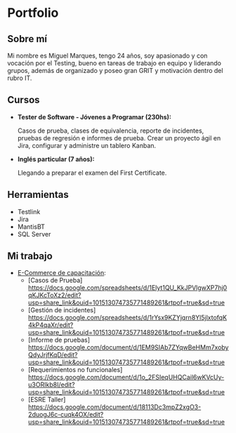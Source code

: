 # Portfolio
## Sobre mí
Mi nombre es Miguel Marques, tengo 24 años, soy apasionado y con vocación por el Testing, bueno en tareas de trabajo en equipo y liderando grupos, además de organizado y poseo gran GRIT y motivación dentro del rubro IT.

## Cursos
* **Tester de Software - Jóvenes a Programar (230hs):**

  Casos de prueba, clases de equivalencia, reporte de incidentes, pruebas de regresión e informes de prueba. Crear un proyecto ágil en Jira, configurar y administre un tablero Kanban.
  
* **Inglés particular (7 años):**

  Llegando a preparar el examen del First Certificate.
  
## Herramientas
* Testlink
* Jira
* MantisBT
* SQL Server

## Mi trabajo

* [E-Commerce de capacitación](https://japceibal.github.io/e-mercado-TESTING/index.html):
  * [Casos de Prueba] https://docs.google.com/spreadsheets/d/1Elyt1QU_KkJPVlgwXP7hj0qKJKcToXz2/edit?usp=share_link&ouid=101513074735771489261&rtpof=true&sd=true
  * [Gestión de incidentes] https://docs.google.com/spreadsheets/d/1rYsx9KZYjqrn8Yl5jlxtofqK4kP4qaXr/edit?usp=share_link&ouid=101513074735771489261&rtpof=true&sd=true
  * [Informe de pruebas] https://docs.google.com/document/d/1EM9SIAb7ZYqwBeHMm7xobyQdyJrjfKqD/edit?usp=share_link&ouid=101513074735771489261&rtpof=true&sd=true
  * [Requerimientos no funcionales] https://docs.google.com/document/d/1o_2FSIeqUHQCail6wKVcUy-u3ORIkb8I/edit?usp=share_link&ouid=101513074735771489261&rtpof=true&sd=true
  * [ESRE Taller] https://docs.google.com/document/d/18113Dc3mpZ2xgO3-2duogJ6c-cuqk4OX/edit?usp=share_link&ouid=101513074735771489261&rtpof=true&sd=true

